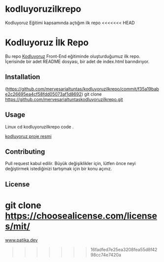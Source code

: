 # kodluyoruzilkrepo
Kodluyoruz Eğitimi kapsamında açtığım ilk repo
<<<<<<< HEAD
# Kodluyoruz İlk Repo
Bu repo [Kodluyoruz](https://kodluyoruz.org) Front-End eğitiminde oluşturduğumuz ilk repo. İçerisinde bir adet README dosyası, bir adet de index.html barındırıyor.

## Installation
(https://github.com/mervesarialtuntas/kodluyoruzilkrepo/commit/f35a19babe2c26695ea4cf58fdd05073af1d8692)
git clone https://github.com/mervesarialtuntaskodluyoruzilkrepo.git

## Usage
Linux
 cd kodluyoruzilkrepo
 code .

 [kodluyoruz proje resmi](https://www.google.com/url?sa=i&url=https%3A%2F%2Fgithub.com%2FKodluyoruz&psig=AOvVaw2xo44brNwmSljSDx-sfuxW&ust=1667574936294000&source=images&cd=vfe&ved=0CA0QjRxqFwoTCKiL9u-mkvsCFQAAAAAdAAAAABAI)
 
## Contributing
Pull request kabul edilir. Büyük değişiklikler için, lütfen önce neyi değiştirmek istediğinizi tartışmak için bir konu açınız.

## License
git clone https://choosealicense.com/licenses/mit/
=======
www.patika.dev
>>>>>>> 16fadfed7e25ea3208fea55d8f4298cc74e7420a
